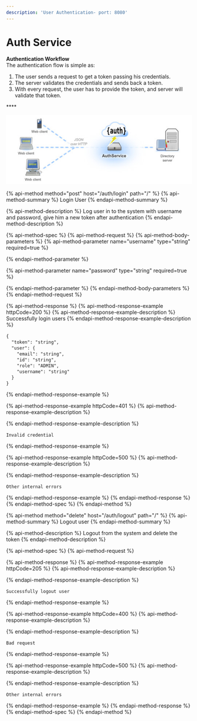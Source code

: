 ```yaml
---
description: 'User Authentication- port: 8080'
---
```


# Auth Service

**Authentication Workflow**  
The authentication flow is simple as:

1. The user sends a request to get a token passing his credentials.
2. The server validates the credentials and sends back a token.
3. With every request, the user has to provide the token, and server will validate that token.

\*\*\*\*

![](../.gitbook/assets/auth-service.jpg)

{% api-method method="post" host="/auth/login" path="/" %}
{% api-method-summary %}
Login User
{% endapi-method-summary %}

{% api-method-description %}
Log user in to the system with username and password, give him a new token after authentication
{% endapi-method-description %}

{% api-method-spec %}
{% api-method-request %}
{% api-method-body-parameters %}
{% api-method-parameter name="username" type="string" required=true %}

{% endapi-method-parameter %}

{% api-method-parameter name="password" type="string" required=true %}

{% endapi-method-parameter %}
{% endapi-method-body-parameters %}
{% endapi-method-request %}

{% api-method-response %}
{% api-method-response-example httpCode=200 %}
{% api-method-response-example-description %}
Successfully login users
{% endapi-method-response-example-description %}

```text
{
  "token": "string",
  "user": {
    "email": "string",
    "id": "string",
    "role": "ADMIN",
    "username": "string"
  }
}
```
{% endapi-method-response-example %}

{% api-method-response-example httpCode=401 %}
{% api-method-response-example-description %}

{% endapi-method-response-example-description %}

```
Invalid credential
```
{% endapi-method-response-example %}

{% api-method-response-example httpCode=500 %}
{% api-method-response-example-description %}

{% endapi-method-response-example-description %}

```
Other internal errors
```
{% endapi-method-response-example %}
{% endapi-method-response %}
{% endapi-method-spec %}
{% endapi-method %}

{% api-method method="delete" host="/auth/logout" path="/" %}
{% api-method-summary %}
Logout user
{% endapi-method-summary %}

{% api-method-description %}
Logout from the system and delete the token
{% endapi-method-description %}

{% api-method-spec %}
{% api-method-request %}

{% api-method-response %}
{% api-method-response-example httpCode=205 %}
{% api-method-response-example-description %}

{% endapi-method-response-example-description %}

```
Successfully logout user
```
{% endapi-method-response-example %}

{% api-method-response-example httpCode=400 %}
{% api-method-response-example-description %}

{% endapi-method-response-example-description %}

```
Bad request
```
{% endapi-method-response-example %}

{% api-method-response-example httpCode=500 %}
{% api-method-response-example-description %}

{% endapi-method-response-example-description %}

```
Other internal errors
```
{% endapi-method-response-example %}
{% endapi-method-response %}
{% endapi-method-spec %}
{% endapi-method %}

